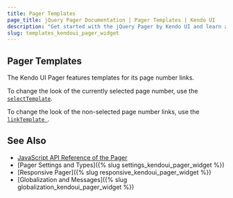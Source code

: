 ```yaml
---
title: Pager Templates
page_title: jQuery Pager Documentation | Pager Templates | Kendo UI
description: "Get started with the jQuery Pager by Kendo UI and learn about its templating options."
slug: templates_kendoui_pager_widget
---
```


## Pager Templates

The Kendo UI Pager features templates for its page number links.

To change the look of the currently selected page number, use the [`selectTemplate`](/api/javascript/ui/pager/configuration/selecttemplate).

To change the look of the non-selected page number links, use the [`linkTemplate `](/api/javascript/ui/pager/configuration/linktemplate).

## See Also

* [JavaScript API Reference of the Pager](/api/javascript/ui/pager)
* [Pager Settings and Types]({% slug settings_kendoui_pager_widget %})
* [Responsive Pager]({% slug responsive_kendoui_pager_widget  %})
* [Globalization and Messages]({% slug globalization_kendoui_pager_widget %})
